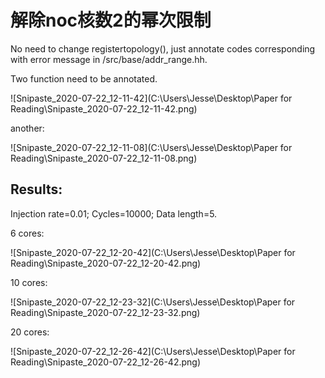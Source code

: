 # 解除noc核数2的幂次限制

No need to change registertopology(), just annotate codes corresponding with error message in /src/base/addr_range.hh.

Two function need to be annotated.

![Snipaste_2020-07-22_12-11-42](C:\Users\Jesse\Desktop\Paper for  Reading\Snipaste_2020-07-22_12-11-42.png)

another:

![Snipaste_2020-07-22_12-11-08](C:\Users\Jesse\Desktop\Paper for  Reading\Snipaste_2020-07-22_12-11-08.png)

## Results:

Injection rate=0.01; Cycles=10000; Data length=5.

6 cores:

![Snipaste_2020-07-22_12-20-42](C:\Users\Jesse\Desktop\Paper for  Reading\Snipaste_2020-07-22_12-20-42.png)

10 cores:

![Snipaste_2020-07-22_12-23-32](C:\Users\Jesse\Desktop\Paper for  Reading\Snipaste_2020-07-22_12-23-32.png)

20 cores:

![Snipaste_2020-07-22_12-26-42](C:\Users\Jesse\Desktop\Paper for  Reading\Snipaste_2020-07-22_12-26-42.png)